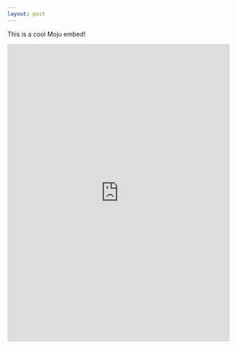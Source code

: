 ```yaml
---
layout: post
---
```


This is a cool Moju embed!

<style>.moju-container{position:relative;margin:0 auto;padding:100% 0 170px;max-width:600px;height:0;overflow:hidden;}.moju-container iframe{position:absolute;top:0;left:0;width:100%;height:100%;}</style><div class="moju-container"><iframe src="https://getmoju.com/e/xBEmpSS1LIEB" seamless frameBorder="0" style="border:none;"></iframe></div>
